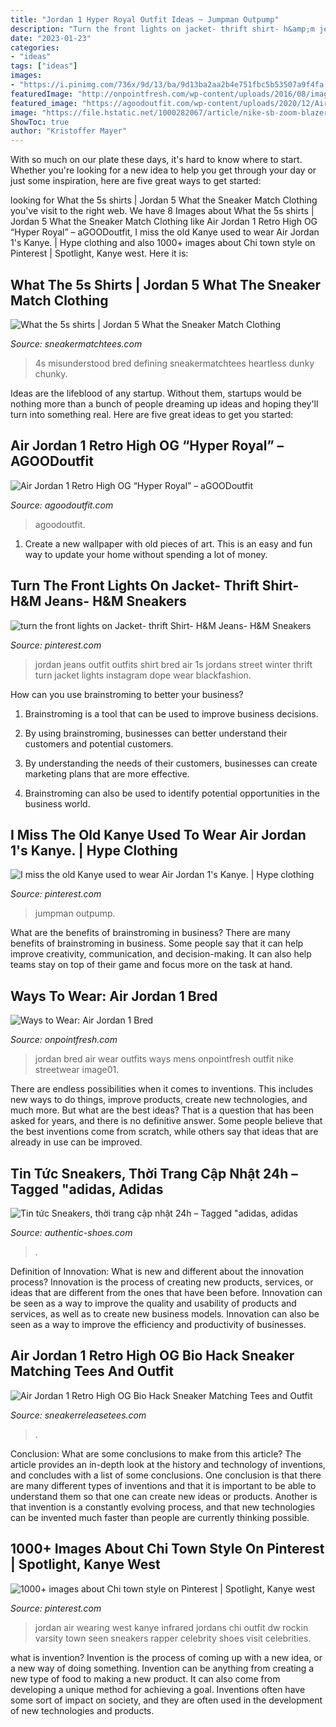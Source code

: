 ```yaml
---
title: "Jordan 1 Hyper Royal Outfit Ideas ~ Jumpman Outpump"
description: "Turn the front lights on jacket- thrift shirt- h&amp;m jeans- h&amp;m sneakers"
date: "2023-01-23"
categories:
- "ideas"
tags: ["ideas"]
images:
- "https://i.pinimg.com/736x/9d/13/ba/9d13ba2aa2b4e751fbc5b53507a9f4fa.jpg"
featuredImage: "http://onpointfresh.com/wp-content/uploads/2016/08/image01-6.jpg"
featured_image: "https://agoodoutfit.com/wp-content/uploads/2020/12/Air-Jordan-1-Retro-High-OG-Hyper-Royal-2-768x1152.jpg"
image: "https://file.hstatic.net/1000282067/article/nike-sb-zoom-blazer-mid-navy-864349-401-8_41f0315c050d4f2ea92cb05866614d8f_large.jpg"
ShowToc: true
author: "Kristoffer Mayer"
---
```



With so much on our plate these days, it's hard to know where to start. Whether you're looking for a new idea to help you get through your day or just some inspiration, here are five great ways to get started: 

	

		
looking for What the 5s shirts | Jordan 5 What the Sneaker Match Clothing you've visit to the right web. We have 8 Images about What the 5s shirts | Jordan 5 What the Sneaker Match Clothing like Air Jordan 1 Retro High OG “Hyper Royal” – aGOODoutfit, I miss the old Kanye used to wear Air Jordan 1&#039;s Kanye. | Hype clothing and also 1000+ images about Chi town style on Pinterest | Spotlight, Kanye west. Here it is:
		
    
## What The 5s Shirts | Jordan 5 What The Sneaker Match Clothing

<img loading=lazy src="https://sneakermatchtees.com/wp-content/uploads/2020/11/What-the-5s-Jordan-Match-Tees-Heartless-Bear-Black.png" onerror="this.onerror=null;this.src='https://tse1.mm.bing.net/th?id=OIP.07pYyaO6EdySc92Kwofr4wHaHa&amp;pid=15.1';" alt="What the 5s shirts | Jordan 5 What the Sneaker Match Clothing">

_Source: sneakermatchtees.com_

>4s misunderstood bred defining sneakermatchtees heartless dunky chunky. 

	

Ideas are the lifeblood of any startup. Without them, startups would be nothing more than a bunch of people dreaming up ideas and hoping they'll turn into something real. Here are five great ideas to get you started: 

    
## Air Jordan 1 Retro High OG “Hyper Royal” – AGOODoutfit

<img loading=lazy src="https://agoodoutfit.com/wp-content/uploads/2020/12/Air-Jordan-1-Retro-High-OG-Hyper-Royal-2-768x1152.jpg" onerror="this.onerror=null;this.src='https://tse1.mm.bing.net/th?id=OIP.tZkdwJ3aZ7aM2kh6rsT4bAHaLH&amp;pid=15.1';" alt="Air Jordan 1 Retro High OG “Hyper Royal” – aGOODoutfit">

_Source: agoodoutfit.com_

>agoodoutfit. 

	

1. Create a new wallpaper with old pieces of art. This is an easy and fun way to update your home without spending a lot of money.

    
## Turn The Front Lights On Jacket- Thrift Shirt- H&amp;M Jeans- H&amp;M Sneakers

<img loading=lazy src="https://s-media-cache-ak0.pinimg.com/736x/c2/ff/6d/c2ff6ddf739a51c0cf798362925be3a1.jpg" onerror="this.onerror=null;this.src='https://tse1.mm.bing.net/th?id=OIP.glKA_rREJZGPCkuYbzDv2wHaJ4&amp;pid=15.1';" alt="turn the front lights on Jacket- thrift Shirt- H&amp;M Jeans- H&amp;M Sneakers">

_Source: pinterest.com_

>jordan jeans outfit outfits shirt bred air 1s jordans street winter thrift turn jacket lights instagram dope wear blackfashion. 

	

How can you use brainstroming to better your business?
1. Brainstroming is a tool that can be used to improve business decisions.
2. By using brainstroming, businesses can better understand their customers and potential customers.

3. By understanding the needs of their customers, businesses can create marketing plans that are more effective.

4. Brainstroming can also be used to identify potential opportunities in the business world.

    
## I Miss The Old Kanye Used To Wear Air Jordan 1&#039;s Kanye. | Hype Clothing

<img loading=lazy src="https://i.pinimg.com/736x/9d/13/ba/9d13ba2aa2b4e751fbc5b53507a9f4fa.jpg" onerror="this.onerror=null;this.src='https://tse2.mm.bing.net/th?id=OIP.Zb48zVvzRPfzSwAXYAeEnQHaIr&amp;pid=15.1';" alt="I miss the old Kanye used to wear Air Jordan 1&#039;s Kanye. | Hype clothing">

_Source: pinterest.com_

>jumpman outpump. 

	

What are the benefits of brainstroming in business?
There are many benefits of brainstroming in business. Some people say that it can help improve creativity, communication, and decision-making. It can also help teams stay on top of their game and focus more on the task at hand.

    
## Ways To Wear: Air Jordan 1 Bred

<img loading=lazy src="http://onpointfresh.com/wp-content/uploads/2016/08/image01-6.jpg" onerror="this.onerror=null;this.src='https://tse4.mm.bing.net/th?id=OIP.eYdyNr7MrZeR_gGw0KdYhwHaHa&amp;pid=15.1';" alt="Ways to Wear: Air Jordan 1 Bred">

_Source: onpointfresh.com_

>jordan bred air wear outfits ways mens onpointfresh outfit nike streetwear image01. 

	

There are endless possibilities when it comes to inventions. This includes new ways to do things, improve products, create new technologies, and much more. But what are the best ideas? That is a question that has been asked for years, and there is no definitive answer. Some people believe that the best inventions come from scratch, while others say that ideas that are already in use can be improved.

    
## Tin Tức Sneakers, Thời Trang Cập Nhật 24h – Tagged &quot;adidas, Adidas

<img loading=lazy src="https://file.hstatic.net/1000282067/article/nike-sb-zoom-blazer-mid-navy-864349-401-8_41f0315c050d4f2ea92cb05866614d8f_large.jpg" onerror="this.onerror=null;this.src='https://tse2.mm.bing.net/th?id=OIP.e5_bepf4Uqknla7job1B8gHaFM&amp;pid=15.1';" alt="Tin tức Sneakers, thời trang cập nhật 24h – Tagged &quot;adidas, adidas">

_Source: authentic-shoes.com_

>. 

	

Definition of Innovation: What is new and different about the innovation process?
Innovation is the process of creating new products, services, or ideas that are different from the ones that have been before. Innovation can be seen as a way to improve the quality and usability of products and services, as well as to create new business models. Innovation can also be seen as a way to improve the efficiency and productivity of businesses.

    
## Air Jordan 1 Retro High OG Bio Hack Sneaker Matching Tees And Outfit

<img loading=lazy src="http://cdn.shopify.com/s/files/1/0332/1026/9833/products/air-jordan-1-retro-high-og-tokyo-bio-hack-sneaker-match-tee-young-money-navy-shirt_1200x1200.jpg?v=1599354501" onerror="this.onerror=null;this.src='https://tse3.mm.bing.net/th?id=OIP._82Ifuj7Q4Vivh4FimvNXgHaHa&amp;pid=15.1';" alt="Air Jordan 1 Retro High OG Bio Hack Sneaker Matching Tees and Outfit">

_Source: sneakerreleasetees.com_

>. 

	

Conclusion: What are some conclusions to make from this article?
The article provides an in-depth look at the history and technology of inventions, and concludes with a list of some conclusions. One conclusion is that there are many different types of inventions and that it is important to be able to understand them so that one can create new ideas or products. Another is that invention is a constantly evolving process, and that new technologies can be invented much faster than people are currently thinking possible.

    
## 1000+ Images About Chi Town Style On Pinterest | Spotlight, Kanye West

<img loading=lazy src="https://s-media-cache-ak0.pinimg.com/736x/88/4f/76/884f76724d2c4406d0d8ffaa082e707c.jpg" onerror="this.onerror=null;this.src='https://tse4.mm.bing.net/th?id=OIP.Qwkhkcy0YH9t25_XT_P6QQAAAA&amp;pid=15.1';" alt="1000+ images about Chi town style on Pinterest | Spotlight, Kanye west">

_Source: pinterest.com_

>jordan air wearing west kanye infrared jordans chi outfit dw rockin varsity town seen sneakers rapper celebrity shoes visit celebrities. 

	

what is invention?
Invention is the process of coming up with a new idea, or a new way of doing something. Invention can be anything from creating a new type of food to making a new product. It can also come from developing a unique method for achieving a goal. Inventions often have some sort of impact on society, and they are often used in the development of new technologies and products.

